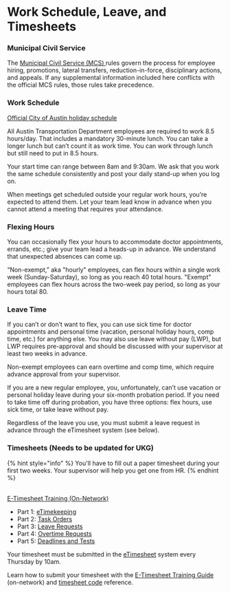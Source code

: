 # Work Schedule, Leave, and Timesheets

### Municipal Civil Service

The [Municipal Civil Service (MCS) ](https://www.austintexas.gov/department/municipal-civil-service-rules)rules govern the process for employee hiring, promotions, lateral transfers, reduction-in-force, disciplinary actions, and appeals. If any supplemental information included here conflicts with the official MCS rules, those rules take precedence.

### Work Schedule

[Official City of Austin holiday schedule](http://www.austintexas.gov/department/official-city-holidays)

All Austin Transportation Department employees are required to work 8.5 hours/day. That includes a mandatory 30-minute lunch. You can take a longer lunch but can’t count it as work time. You can work through lunch but still need to put in 8.5 hours.

Your start time can range between 8am and 9:30am. We ask that you work the same schedule consistently and post your daily stand-up when you log on.

When meetings get scheduled outside your regular work hours, you’re expected to attend them. Let your team lead know in advance when you cannot attend a meeting that requires your attendance.

### Flexing Hours

You can occasionally flex your hours to accommodate doctor appointments, errands, etc.; give your team lead a heads-up in advance. We understand that unexpected absences can come up.&#x20;

“Non-exempt,” aka "hourly" employees, can flex hours within a single work week (Sunday-Saturday), so long as you reach 40 total hours. "Exempt" employees can flex hours across the two-week pay period, so long as your hours total 80.

### Leave Time

If you can’t or don’t want to flex, you can use sick time for doctor appointments and personal time (vacation, personal holiday hours, comp time, etc.) for anything else.  You may also use leave without pay (LWP), but LWP requires pre-approval and should be discussed with your supervisor at least two weeks in advance.

Non-exempt employees can earn overtime and comp time, which require advance approval from your supervisor.

If you are a new regular employee, you, unfortunately, can’t use vacation or personal holiday leave during your six-month probation period. If you need to take time off during probation, you have three options: flex hours, use sick time, or take leave without pay.

Regardless of the leave you use, you must submit a leave request in advance through the eTimesheet system (see below).

### Timesheets (Needs to be updated for UKG)

{% hint style="info" %}
You'll have to fill out a paper timesheet during your first two weeks. Your supervisor will help you get one from HR.&#x20;
{% endhint %}

\
​[E-Timesheet Training (On-Network)](https://sites.google.com/site/pwuclass/etimekeeping)​

* Part 1: [eTimekeeping](https://www4.austintexas.gov/eTimekeeping12b-01)​
* Part 2: [Task Orders](https://www4.austintexas.gov/eTimekeeping12b-02)​
* Part 3: [Leave Requests](https://www4.austintexas.gov/eTimekeeping12b-03)​
* Part 4: [Overtime Requests](https://www4.austintexas.gov/eTimekeeping12b-04)​
* Part 5: [Deadlines and Tests](https://www4.austintexas.gov/eTimekeeping12b-05)

Your timesheet must be submitted in the [eTimesheet](https://pwdweb.austintexas.gov/timesheet/pwd.cfm) system every Thursday by 10am.&#x20;

Learn how to submit your timesheet with the  [E-Timesheet Training Guide](http://coaspweb1/sites/PWD/PWU/SitePages/ATDLearn.aspx) (on-network) and  [timesheet code](https://cityofaustin.sharepoint.com/sites/ATD/Administration/SitePages/Earn%20Codes.aspx) reference.

